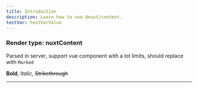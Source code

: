 ```yaml
---
title: Introduction
description: Learn how to use @nuxt/content.
testVar: testVarValue
---
```


### Render type: nuxtContent

Parsed in server, support vue component with a lot limits, should replace with `Marked`

**Bold**, _Italic_, ~~Strikethrough~~

-------

<cear-sticker collection="plant"></cear-sticker>
